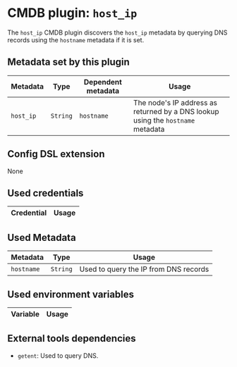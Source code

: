 # CMDB plugin: `host_ip`

The `host_ip` CMDB plugin discovers the `host_ip` metadata by querying DNS records using the `hostname` metadata if it is set.

## Metadata set by this plugin

| Metadata | Type | Dependent metadata | Usage
| --- | --- | --- | --- |
| `host_ip` | `String` | `hostname` | The node's IP address as returned by a DNS lookup using the `hostname` metadata |

## Config DSL extension

None

## Used credentials

| Credential | Usage
| --- | --- |

## Used Metadata

| Metadata | Type | Usage
| --- | --- | --- |
| `hostname` | `String` | Used to query the IP from DNS records |

## Used environment variables

| Variable | Usage
| --- | --- |

## External tools dependencies

* `getent`: Used to query DNS.
